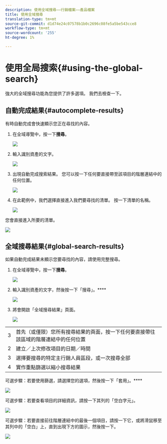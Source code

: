 ```yaml
---
description: 使用全域搜尋——行銷檔案——產品檔案
title: 使用全域搜尋
translation-type: tm+mt
source-git-commit: d1d74e24c07578b1b0c2696c08fe5a5be543cce8
workflow-type: tm+mt
source-wordcount: '255'
ht-degree: 1%

---
```



# 使用全局搜索{#using-the-global-search}

強大的全域搜尋功能為您提供了許多選項。 我們去檢查一下。

## 自動完成結果{#autocomplete-results}

有時自動完成會快速顯示您正在尋找的內容。

1. 在全域導覽中，按一下&#x200B;**搜尋**。

   ![](assets/using-the-global-search-1.png)

1. 輸入識別資產的文字。

   ![](assets/using-the-global-search-2.png)

1. 出現自動完成搜索結果。 您可以按一下任何要直接帶至該項目的階層連結中的任何位置。

   ![](assets/using-the-global-search-3.png)

1. 在此範例中，我們選擇直接進入我們要尋找的清單。 按一下清單的名稱。

   ![](assets/using-the-global-search-4.png)

您會直接進入所要的清單。

![](assets/using-the-global-search-5.png)

## 全域搜尋結果{#global-search-results}

如果自動完成結果未顯示您要尋找的內容，請使用完整搜尋。

1. 在全域導覽中，按一下&#x200B;**搜尋**。

   ![](assets/using-the-global-search-6.png)

1. 輸入識別資產的文字，然後按一下「搜尋」。****

   ![](assets/using-the-global-search-7.png)

1. 將會開啟「全域搜尋結果」頁面。

   ![](assets/using-the-global-search-8.png)

<table> 
 <tbody>
  <tr>
   <td>3</td> 
   <td>首先（或僅限）您所有搜尋結果的頁面，按一下任何要直接帶往該區域的階層連結中的任何位置</td> 
  </tr>
  <tr>
   <td>2</td> 
   <td>建立／上次修改項目的日期／時間</td> 
  </tr>
  <tr>
   <td>3</td> 
   <td>選擇要搜尋的特定主行銷人員區段，或一次搜尋全部</td> 
  </tr>
  <tr>
   <td>4</td> 
   <td>實作重點篩選以縮小搜尋結果</td> 
  </tr>
 </tbody>
</table>

可選步驟：若要使用篩選，請選擇您的選項，然後按一下「套用」。****

![](assets/using-the-global-search-9.png)

可選步驟：若要查看項目的詳細資訊，請按一下其列的「空白字元」。

![](assets/using-the-global-search-10.png)

可選步驟：若要直接前往階層連結中的最後一個項目，請按一下它，或將滑鼠移至其列中的「空白」上，直到出現下方的圖示，然後按一下。

![](assets/using-the-global-search-11.png)
